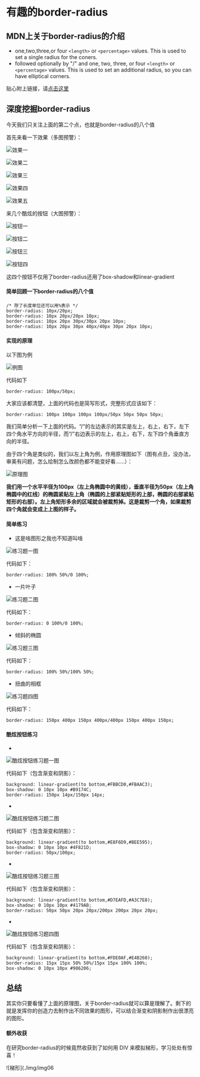 # 有趣的border-radius
## MDN上关于border-radius的介绍
* one,two,three,or four `<length>` or `<percentage>` values. This is used to set a single radius for the coners.
* followed optionally by "/" and one, two, three, or four `<length>` or `<percentage>` values. This is used to set an additional radius, so you can have elliptical corners.

贴心附上链接，请[点击这里](https://developer.mozilla.org/en-US/docs/Web/CSS/border-radius)
## 深度挖掘border-radius
今天我们只关注上面的第二个点，也就是border-radius的八个值

首先来看一下效果（多图预警）：

![效果一](./img/img01.png)

![效果二](./img/img02.png)

![效果三](./img/img03.png)

![效果四](./img/img04.png)

![效果五](./img/img05.png)

来几个酷炫的按钮（大图预警）：

![按钮一](./img/button01.png)

![按钮二](./img/button04.png)

![按钮三](./img/button03.png)

![按钮四](./img/button02.png)

这四个按钮不仅用了border-radius还用了box-shadow和linear-gradient

#### 简单回顾一下border-radius的八个值

```
/* 除了长度单位还可以用%表示 */
border-radius: 10px/20px;
border-radius: 10px 20px/20px 10px;
border-radius: 10px 20px 30px/30px 20px 10px;
border-radius: 10px 20px 30px 40px/40px 30px 20px 10px;
```

#### 实现的原理

以下图为例


![例图](./img/img01.png)

代码如下
```
border-radius: 100px/50px;
```
大家应该都清楚，上面的代码也是简写形式，完整形式应该如下：
```
border-radius: 100px 100px 100px 100px/50px 50px 50px 50px;
```
我们简单分析一下上面的代码。“/”的左边表示的其实是左上，右上，右下，左下四个角水平方向的半径，而“/”右边表示的左上，右上，右下，左下四个角垂直方向的半径。

由于四个角是类似的，我们以左上角为例，作用原理图如下（图有点丑，没办法，审美有问题，怎么绘制怎么改颜色都不能变好看......）：

![原理图](./img/principle.png)

**我们用一个水平半径为100px（左上角椭圆中的黄线），垂直半径为50px（左上角椭圆中的红线）的椭圆紧贴左上角（椭圆的上部紧贴矩形的上部，椭圆的右部紧贴矩形的右部）。左上角矩形多余的区域就会被裁剪掉。这是裁剪一个角，如果裁剪四个角就会变成上上图的样子。**

#### 简单练习

* 这是啥图形之我也不知道叫啥

![练习题一图](./img/img02.png)

代码如下：

```
border-radius: 100% 50%/0 100%;
```

* 一片叶子

![练习题二图](./img/img03.png)

代码如下：

```
border-radius: 0 100%/0 100%;
```

* 倾斜的椭圆

![练习题三图](./img/img05.png)

代码如下：

```
border-radius: 100% 50%/100% 50%;
```

* 扭曲的相框

![练习题四图](./img/img04.png)

代码如下：

```
border-radius: 150px 400px 150px 400px/400px 150px 400px 150px;
```

#### 酷炫按钮练习

* 
![酷炫按钮练习题一图](./img/button01.png)

代码如下（包含渐变和阴影）：

```
background: linear-gradient(to bottom,#FBBCD0,#FBAAC3);
box-shadow: 0 10px 10px #B9174C;
border-radius: 150px 14px/150px 14px;
```

*
![酷炫按钮练习题二图](./img/button04.png)

代码如下（包含渐变和阴影）：

```
background: linear-gradient(to bottom,#E8F6D9,#BEE595);
box-shadow: 0 10px 10px #4F821D;
border-radius: 50px/100px;
```

*

![酷炫按钮练习题三图](./img/button03.png)

代码如下（包含渐变和阴影）：

```
background: linear-gradient(to bottom,#D7EAFD,#A3C7E8);
box-shadow: 0 10px 10px #4179AB;
border-radius: 50px 50px 20px 20px/200px 200px 20px 20px;
```

*

![酷炫按钮练习题四图](./img/button02.png)

代码如下（包含渐变和阴影）：

```
background: linear-gradient(to bottom,#FDE0AF,#E4B260);
border-radius: 15px 15px 50% 50%/15px 15px 100% 100%;
box-shadow: 0 10px 10px #986206;
```

## 总结

其实你只要看懂了上面的原理图，关于border-radius就可以算是理解了。剩下的就是发挥你的创造力去制作出不同效果的图形，可以结合渐变和阴影制作出很漂亮的图形。

#### 额外收获

在研究border-radius的时候竟然收获到了如何用 DIV 来模拟梯形，学习处处有惊喜！


![梯形](./img/img06
